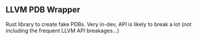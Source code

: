 ## LLVM PDB Wrapper

Rust library to create fake PDBs. Very in-dev, API is likely to break a lot (not including the frequent LLVM API breakages...)



